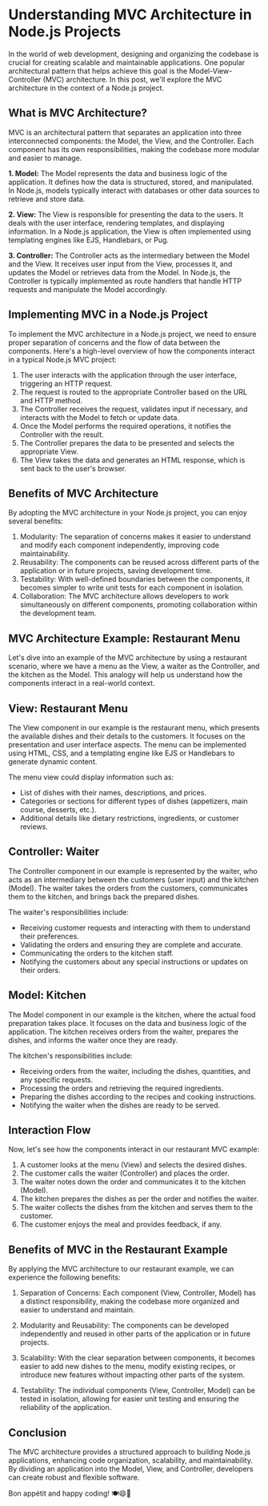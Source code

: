 # Understanding MVC Architecture in Node.js Projects

In the world of web development, designing and organizing the codebase is crucial for creating scalable and maintainable applications. One popular architectural pattern that helps achieve this goal is the Model-View-Controller (MVC) architecture. In this post, we'll explore the MVC architecture in the context of a Node.js project.

## What is MVC Architecture?

MVC is an architectural pattern that separates an application into three interconnected components: the Model, the View, and the Controller. Each component has its own responsibilities, making the codebase more modular and easier to manage.

**1. Model:** The Model represents the data and business logic of the application. It defines how the data is structured, stored, and manipulated. In Node.js, models typically interact with databases or other data sources to retrieve and store data.

**2. View:** The View is responsible for presenting the data to the users. It deals with the user interface, rendering templates, and displaying information. In a Node.js application, the View is often implemented using templating engines like EJS, Handlebars, or Pug.

**3. Controller:** The Controller acts as the intermediary between the Model and the View. It receives user input from the View, processes it, and updates the Model or retrieves data from the Model. In Node.js, the Controller is typically implemented as route handlers that handle HTTP requests and manipulate the Model accordingly.

## Implementing MVC in a Node.js Project

To implement the MVC architecture in a Node.js project, we need to ensure proper separation of concerns and the flow of data between the components. Here's a high-level overview of how the components interact in a typical Node.js MVC project:

1. The user interacts with the application through the user interface, triggering an HTTP request.
2. The request is routed to the appropriate Controller based on the URL and HTTP method.
3. The Controller receives the request, validates input if necessary, and interacts with the Model to fetch or update data.
4. Once the Model performs the required operations, it notifies the Controller with the result.
5. The Controller prepares the data to be presented and selects the appropriate View.
6. The View takes the data and generates an HTML response, which is sent back to the user's browser.

## Benefits of MVC Architecture

By adopting the MVC architecture in your Node.js project, you can enjoy several benefits:

1. Modularity: The separation of concerns makes it easier to understand and modify each component independently, improving code maintainability.
2. Reusability: The components can be reused across different parts of the application or in future projects, saving development time.
3. Testability: With well-defined boundaries between the components, it becomes simpler to write unit tests for each component in isolation.
4. Collaboration: The MVC architecture allows developers to work simultaneously on different components, promoting collaboration within the development team.

## MVC Architecture Example: Restaurant Menu

Let's dive into an example of the MVC architecture by using a restaurant scenario, where we have a menu as the View, a waiter as the Controller, and the kitchen as the Model. This analogy will help us understand how the components interact in a real-world context.

## View: Restaurant Menu

The View component in our example is the restaurant menu, which presents the available dishes and their details to the customers. It focuses on the presentation and user interface aspects. The menu can be implemented using HTML, CSS, and a templating engine like EJS or Handlebars to generate dynamic content.

The menu view could display information such as:

- List of dishes with their names, descriptions, and prices.
- Categories or sections for different types of dishes (appetizers, main course, desserts, etc.).
- Additional details like dietary restrictions, ingredients, or customer reviews.

## Controller: Waiter

The Controller component in our example is represented by the waiter, who acts as an intermediary between the customers (user input) and the kitchen (Model). The waiter takes the orders from the customers, communicates them to the kitchen, and brings back the prepared dishes.

The waiter's responsibilities include:

- Receiving customer requests and interacting with them to understand their preferences.
- Validating the orders and ensuring they are complete and accurate.
- Communicating the orders to the kitchen staff.
- Notifying the customers about any special instructions or updates on their orders.

## Model: Kitchen

The Model component in our example is the kitchen, where the actual food preparation takes place. It focuses on the data and business logic of the application. The kitchen receives orders from the waiter, prepares the dishes, and informs the waiter once they are ready.

The kitchen's responsibilities include:

- Receiving orders from the waiter, including the dishes, quantities, and any specific requests.
- Processing the orders and retrieving the required ingredients.
- Preparing the dishes according to the recipes and cooking instructions.
- Notifying the waiter when the dishes are ready to be served.

## Interaction Flow

Now, let's see how the components interact in our restaurant MVC example:

1. A customer looks at the menu (View) and selects the desired dishes.
2. The customer calls the waiter (Controller) and places the order.
3. The waiter notes down the order and communicates it to the kitchen (Model).
4. The kitchen prepares the dishes as per the order and notifies the waiter.
5. The waiter collects the dishes from the kitchen and serves them to the customer.
6. The customer enjoys the meal and provides feedback, if any.

## Benefits of MVC in the Restaurant Example

By applying the MVC architecture to our restaurant example, we can experience the following benefits:

1. Separation of Concerns: Each component (View, Controller, Model) has a distinct responsibility, making the codebase more organized and easier to understand and maintain.

2. Modularity and Reusability: The components can be developed independently and reused in other parts of the application or in future projects.

3. Scalability: With the clear separation between components, it becomes easier to add new dishes to the menu, modify existing recipes, or introduce new features without impacting other parts of the system.

4. Testability: The individual components (View, Controller, Model) can be tested in isolation, allowing for easier unit testing and ensuring the reliability of the application.

## Conclusion

The MVC architecture provides a structured approach to building Node.js applications, enhancing code organization, scalability, and maintainability. By dividing an application into the Model, View, and Controller, developers can create robust and flexible software.

Bon appétit and happy coding! 🍽️😄🚀
